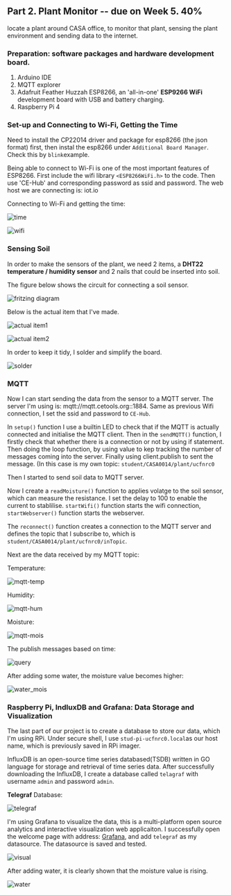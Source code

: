 ## Part 2. Plant Monitor -- due on Week 5. 40% 

locate a plant around CASA office, to monitor that plant, sensing the plant environment and sending data to the internet. 

### Preparation: software packages and hardware development board.
1. Arduino IDE
2. MQTT explorer
3. Adafruit Feather Huzzah ESP8266, an 'all-in-one' **ESP9266 WiFi** development board with USB and battery charging. 
4. Raspberry Pi 4 

### Set-up and Connecting to Wi-Fi, Getting the Time 
Need to install the CP22014 driver and package for esp8266 (the json format) first, then instal the esp8266 under `Additional Board Manager`.
Check this by `blink`example. 

Being able to connect to Wi-Fi is one of the most important features of ESP8266. First include the wifi library `<ESP8266WiFi.h>` to the code. 
Then use 'CE-Hub' and corresponding password as ssid and password. The web host we are connecting is: iot.io

Connecting to Wi-Fi and getting the time: 

![time](https://github.com/xxxcrttt/Connected-Environment/blob/main/Figures/time.png)

![wifi](https://github.com/xxxcrttt/Connected-Environment/blob/main/Figures/wifi.png)


### Sensing Soil 
In order to make the sensors of the plant, we need 2 items, a **DHT22 temperature / humidity sensor** and 2 nails that could be inserted into soil.

The figure below shows the circuit for connecting a soil sensor.

![fritzing diagram](https://github.com/xxxcrttt/Connected-Environment/blob/main/Figures/diagram.png)

Below is the actual item that I've made. 

![actual item1](https://github.com/xxxcrttt/Connected-Environment/blob/main/Figures/actual1.jpg)

![actual item2](https://github.com/xxxcrttt/Connected-Environment/blob/main/Figures/actual2.jpg)

In order to keep it tidy, I solder and simplify the board. 

![solder](https://github.com/xxxcrttt/Connected-Environment/blob/main/Figures/tidy.jpg)


### MQTT 
Now I can start sending the data from the sensor to a MQTT server. The server I'm using is: mqtt://mqtt.cetools.org::1884.
Same as previous Wifi connection, I set the ssid and password to `CE-Hub`.

In `setup()` function I use a builtin LED to check that if the MQTT is actually connected and initialise the MQTT client. Then in the `sendMQTT()` function, I firstly check that whether there is a connection or not by using if statement. Then doing the loop function, by using value to kep tracking the number of messages coming into the server. Finally using client.publish to sent the message. (In this case is my own topic: `student/CASA0014/plant/ucfnrc0`

Then I started to send soil data to MQTT server. 

Now I create a `readMoisture()` function to applies volatge to the soil sensor, which can measure the resistance. I set the delay to 100 to enable the current to stablilise. `startWifi()` function starts the wifi connection, `startWebserver()` function starts the webserver. 

The `reconnect()` function creates a connection to the MQTT server and defines the topic that I subscribe to, which is `student/CASA0014/plant/ucfnrc0/inTopic`.

Next are the data received by my MQTT topic: 

Temperature: 

![mqtt-temp](https://github.com/xxxcrttt/Connected-Environment/blob/main/Figures/mqtt-temp.png)

Humidity: 

![mqtt-hum](https://github.com/xxxcrttt/Connected-Environment/blob/main/Figures/mqtt-hum.png)

Moisture:

![mqtt-mois](https://github.com/xxxcrttt/Connected-Environment/blob/main/Figures/mqtt-mois.png)

The publish messages based on time: 

![query](https://github.com/xxxcrttt/Connected-Environment/blob/main/Figures/query.png)

After adding some water, the moisture value becomes higher: 

![water_mois](https://github.com/xxxcrttt/Connected-Environment/blob/main/Figures/water-mois.png)


### Raspberry Pi, IndluxDB and Grafana: Data Storage and Visualization 

The last part of our project is to create a database to store our data, which I'm using RPi. 
Under secure shell, I use `stud-pi-ucfnrc0.local`as our host name, which is previously saved in RPi imager. 

InfluxDB is an open-source time series databased(TSDB) written in GO language for storage and retrieval of time series data. 
After successfully downloading the InfluxDB, I create a database called `telagraf` with username `admin` and password `admin`.

**Telegraf**  Database: 

![telegraf](https://github.com/xxxcrttt/Connected-Environment/blob/main/Figures/influxDB%20.png)

I'm using Grafana to visualize  the data, this is a multi-platform open source analytics and interactive visualization web applicaiton. 
I successfully open the welcome page with address: [Grafana](http://stud-pi-ucfnrc0.local:3000), and add `telegraf` as my datasource. The datasource is saved and tested. 

![visual](https://github.com/xxxcrttt/Connected-Environment/blob/main/Figures/visualization.png)

After adding water, it is clearly shown that the moisture value is rising. 

![water](https://github.com/xxxcrttt/Connected-Environment/blob/main/Figures/water.png)




